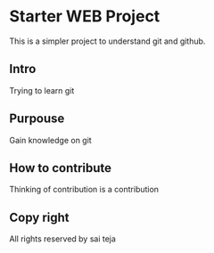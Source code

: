 # Starter WEB Project
This is a simpler project to understand git and github.

## Intro
Trying to learn git 

## Purpouse
Gain knowledge on git

## How to contribute
Thinking of contribution is a contribution

## Copy right
All rights reserved by sai teja  